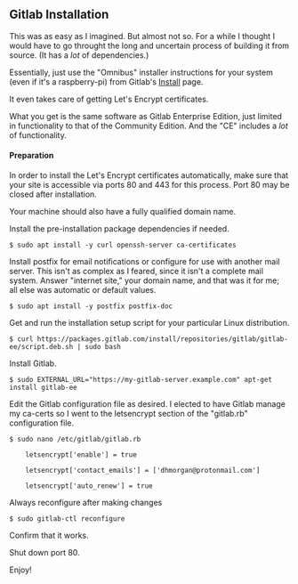 ## Gitlab Installation

This was as easy as I imagined. But almost not so. For a while I thought I would have to go throught the long and uncertain process of building it from source. (It has a *lot* of dependencies.)

Essentially, just use the "Omnibus" installer instructions for your system (even if it's a raspberry-pi) from Gitlab's [Install](https://about.gitlab.com/install/) page.

It even takes care of getting Let's Encrypt certificates.

What you get is the same software as Gitlab Enterprise Edition, just limited in functionality to that of the Community Edition. And the "CE" includes a *lot* of functionality.

#### Preparation

In order to install the Let's Encrypt certificates automatically, make sure that your site is accessible via ports 80 and 443 for this process. Port 80 may be closed after installation.

Your machine should also have a fully qualified domain name.

Install the pre-installation package dependencies if needed.

	$ sudo apt install -y curl openssh-server ca-certificates

Install postfix for email notifications or configure for use with another mail server. This isn't as complex as I feared, since it isn't a complete mail system. Answer "internet site," your domain name, and that was it for me; all else was automatic or default values.


	$ sudo apt install -y postfix postfix-doc


Get and run the installation setup script for your particular Linux distribution.

	$ curl https://packages.gitlab.com/install/repositories/gitlab/gitlab-ee/script.deb.sh | sudo bash

Install Gitlab.

	$ sudo EXTERNAL_URL="https://my-gitlab-server.example.com" apt-get install gitlab-ee

Edit the Gitlab configuration file as desired. I elected to have Gitlab manage my ca-certs so I went to the letsencrypt section of the "gitlab.rb" configuration file.

	$ sudo nano /etc/gitlab/gitlab.rb

		letsencrypt['enable'] = true
		
		letsencrypt['contact_emails'] = ['dhmorgan@protonmail.com']

		letsencrypt['auto_renew'] = true

Always reconfigure after making changes

	$ sudo gitlab-ctl reconfigure

Confirm that it works.

Shut down port 80.

Enjoy!
